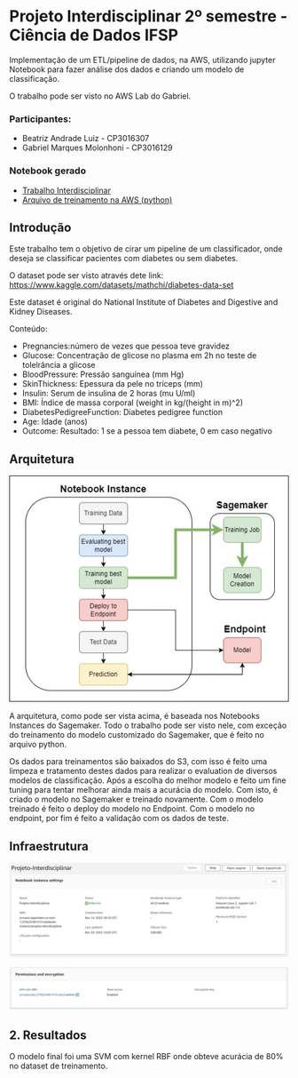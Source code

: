 # Projeto Interdisciplinar 2º semestre - Ciência de Dados IFSP

Implementação de um ETL/pipeline de dados, na AWS, utilizando jupyter Notebook para fazer análise dos dados e criando um modelo de classificação.

O trabalho pode ser visto no AWS Lab do Gabriel.

### Participantes:
 - Beatriz Andrade Luiz  - CP3016307
 - Gabriel Marques Molonhoni - CP3016129

### Notebook gerado
 * [Trabalho Interdisciplinar](https://github.com/GabrielMolonhoni/Projeto_Interdisciplinar_2_semestre/blob/main/Interdisciplinar.ipynb)
 * [Arquivo de treinamento na AWS (python)](https://github.com/GabrielMolonhoni/Projeto_Interdisciplinar_2_semestre/blob/main/train.py)
 
  ## Introdução
 
 Este trabalho tem o objetivo de cirar um pipeline de um classificador, onde deseja se classificar pacientes com diabetes ou sem diabetes.
 
 O dataset pode ser visto através dete link: https://www.kaggle.com/datasets/mathchi/diabetes-data-set
 
 Este dataset é original do National Institute of Diabetes and Digestive and Kidney Diseases.
 
 Conteúdo:
  * Pregnancies:número de vezes que  pessoa teve gravidez
  * Glucose: Concentração de glicose no plasma em 2h no teste de tolelrância a glicose
  * BloodPressure: Pressão sanguínea (mm Hg)
  * SkinThickness: Epessura da pele no tríceps (mm)
  * Insulin: Serum de insulina de 2 horas (mu U/ml)
  * BMI: Índice de massa corporal (weight in kg/(height in m)^2)
  * DiabetesPedigreeFunction: Diabetes pedigree function
  * Age: Idade (anos)
  * Outcome: Resultado: 1 se a pessoa tem diabete, 0 em caso negativo
 
 ## Arquitetura
 ![title](arquitetura_aws.jpg)
 
 A arquitetura, como pode ser vista acima, é baseada nos Notebooks Instances do Sagemaker. Todo o trabalho pode ser visto nele, com exceção do treinamento do modelo customizado do Sagemaker, que é feito no arquivo python.
 
 Os dados para treinamentos são baixados do S3, com isso é feito uma limpeza e tratamento destes dados para realizar o evaluation de diversos modelos de classificação. Após a escolha do melhor modelo e feito um fine tuning para tentar melhorar ainda mais a acurácia do modelo. Com isto, é criado o modelo no Sagemaker e treinado novamente. Com o modelo treinado é feito o deploy do modelo no Endpoint. Com o modelo no endpoint, por fim é feito a validação com os dados de teste.
 ## Infraestrutura
 
 ![title](Notebook_Settings.JPG)
 
 ![title](Notebook_permissions.JPG)
 
 ## 2. Resultados
 O modelo final foi uma SVM com kernel RBF onde obteve acurácia de 80% no dataset de treinamento.
